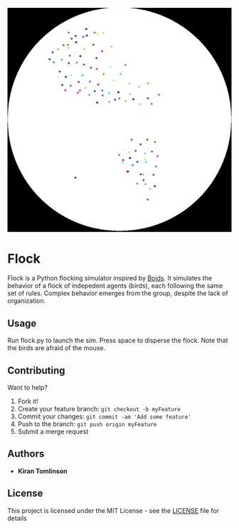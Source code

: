 ![](flock_image.png)

# Flock

Flock is a Python flocking simulator inspired by [Boids](https://en.wikipedia.org/wiki/Boids).
It simulates the behavior of a flock of indepedent agents (birds), each following
the same set of rules. Complex behavior emerges from the group, despite the lack
of organization.

## Usage

Run flock.py to launch the sim. Press space to disperse the flock. 
Note that the birds are afraid of the mouse.

## Contributing

Want to help?

1. Fork it!
2. Create your feature branch: `git checkout -b myFeature`
3. Commit your changes: `git commit -am 'Add some feature'`
4. Push to the branch: `git push origin myFeature`
5. Submit a merge request

## Authors

* **Kiran Tomlinson**

## License

This project is licensed under the MIT License - see the [LICENSE](LICENSE)
file for details